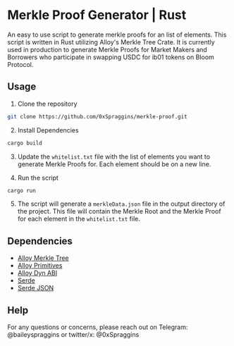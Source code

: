 # Merkle Proof Generator | Rust

An easy to use script to generate merkle proofs for an list of elements. This script is written in Rust utilizing Alloy's Merkle Tree Crate. It is currently used in production to generate Merkle Proofs for Market Makers and Borrowers who participate in swapping USDC for ib01 tokens on Bloom Protocol.

## Usage

1. Clone the repository

```bash
git clone https://github.com/0xSpraggins/merkle-proof.git
```

2. Install Dependencies

```bash
cargo build
```

3. Update the `whitelist.txt` file with the list of elements you want to generate Merkle Proofs for. Each element should be on a new line.

4. Run the script

```bash
cargo run
```

5. The script will generate a `merkleData.json` file in the output directory of the project. This file will contain the Merkle Root and the Merkle Proof for each element in the `whitelist.txt` file.

## Dependencies

- [Alloy Merkle Tree](https://crates.io/crates/alloy-merkle-tree)
- [Alloy Primitives](https://crates.io/crates/alloy-primitives)
- [Alloy Dyn ABI](https://crates.io/crates/alloy-dyn-abi)
- [Serde](https://crates.io/crates/serde)
- [Serde JSON](https://crates.io/crates/serde_json)

## Help
For any questions or concerns, please reach out on Telegram: @baileyspraggins or twitter/x: @0xSpraggins
